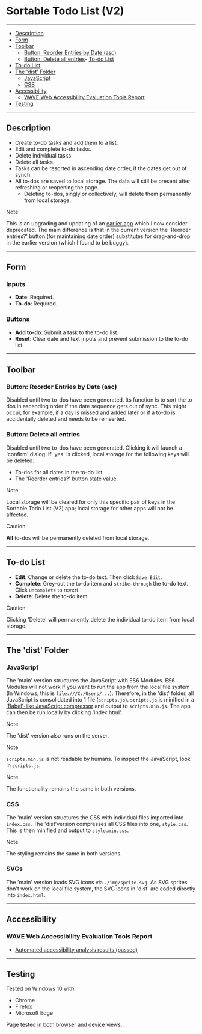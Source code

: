 # Sortable Todo List (V2)

---

- [Description](#description)
- [Form](#form)
- [Toolbar](#toolbar)
  - [Button: Reorder Entries by Date (asc)](#button-reorder-entries-by-date-asc)
  - [Button: Delete all entries](#button-delete-all-entries)- [To-do List](#to-do-list)
- [To-do List](#to-do-list)
- [The 'dist' Folder](#the-dist-folder)
  - [JavaScript](#javascript)
  - [CSS](#css)
- [Accessibility](#accessibility)
  - [WAVE Web Accessibility Evaluation Tools Report](#wave-web-accessibility-evaluation-tools-report)
- [Testing](#testing)

---

## Description

- Create to-do tasks and add them to a list.
- Edit and complete to-do tasks.
- Delete individual tasks
- Delete all tasks.
- Tasks can be resorted in ascending date order, if the dates get out of synch.
- All to-dos are saved to local storage. The data will still be present after refreshing or reopening the page.
  - Deleting to-dos, singly or collectively, will delete them permanently from local storage.

> [!NOTE]
> This is an upgrading and updating of an [earlier app](https://chrisnajman.github.io/sortable-todo-list/) which I now consider deprecated. The main difference is that in the current version the 'Reorder entries?' button (for maintaining date order) substitutes for drag-and-drop in the earlier version (which I found to be buggy).

---

## Form

### Inputs

- **Date**: Required.
- **To-do**: Required.

### Buttons

- **Add to-do**: Submit a task to the to-do list.
- **Reset**: Clear date and text inputs and prevent submission to the to-do list.

---

## Toolbar

### Button: Reorder Entries by Date (asc)

Disabled until two to-dos have been generated. Its function is to sort the to-dos in ascending order if the date sequence gets out of sync. This might occur, for example, if a day is missed and added later or if a to-do is accidentally deleted  and needs to be reinserted.

### Button: Delete all entries

Disabled until two to-dos have been generated. Clicking it will launch a 'confirm' dialog. If 'yes' is clicked, local storage for the following keys will be deleted:

- To-dos for all dates in the to-do list.
- The 'Reorder entries?' button state value.

> [!NOTE]
> Local storage will be cleared for only this specific pair of keys in the Sortable Todo List (V2) app; local storage for other apps will not be affected.

> [!CAUTION] 
> **All** to-dos will be permanently deleted from local storage.

---

## To-do List

- **Edit**: Change or delete the to-do text. Then click `Save Edit`.
- **Complete**: Grey-out the to-do item and `strike-through` the to-do text. Click `Uncomplete` to revert.
- **Delete**: Delete the to-do item.

> [!CAUTION] 
> Clicking 'Delete' will permanently delete the individual to-do item from local storage.

---

## The 'dist' Folder

### JavaScript

The 'main' version structures the JavaScript with ES6 Modules. ES6 Modules will not work if you want to run the app from the local file system (In Windows, this is `file:///C:/Users/...`). Therefore, in the 'dist' folder, all JavaScript is consolidated into 1 file (`scripts.js`). `scripts.js` is minified in a ['Babel'-like JavaScript compressor](https://jscompress.com/) and output to `scripts.min.js`. The app can then be run locally by clicking 'index.html'.

> [!NOTE]
> The 'dist' version also runs on the server.

> [!NOTE] 
> `scripts.min.js` is not readable by humans. To inspect the JavaScript, look in `scripts.js`.

> [!NOTE]
> The functionality remains the same in both versions.

### CSS

The 'main' version structures the CSS with individual files imported into `index.css`. The 'dist'version compresses all CSS files into one, `style.css`. This is then minified and output to `style.min.css`.

> [!NOTE]
> The styling remains the same in both versions.


### SVGs

The 'main' version loads SVG icons via `./img/sprite.svg`. As SVG sprites don't work on the local file system, the SVG icons in 'dist' are coded directly into `index.html`.

---

## Accessibility

### WAVE Web Accessibility Evaluation Tools Report

- [Automated accessibility analysis results (passed)](https://wave.webaim.org/report#/https://chrisnajman.github.io/to-do-list-v2/)

---

## Testing

Tested on Windows 10 with:

- Chrome
- Firefox
- Microsoft Edge

Page tested in both browser and device views.
